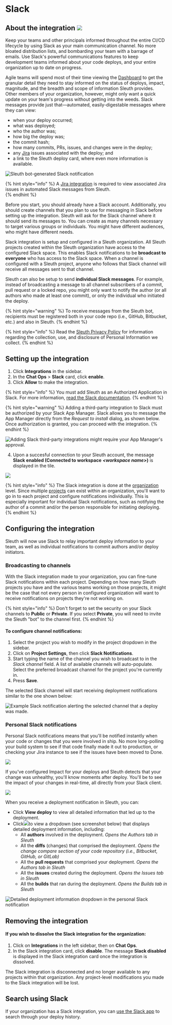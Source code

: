 # Slack

## About the integration ![](../.gitbook/assets/slack_mark_monochrome_black_sm.png) 

Keep your teams and other principals informed throughout the entire CI/CD lifecycle by using Slack as your main communication channel. No more bloated distribution lists, and bombarding your team with a barrage of emails. Use Slack's powerful communications features to keep development teams informed about your code deploys, and your entire organization up to date on progress.

Agile teams will spend most of their time viewing the [Dashboard](../dashboard-1/dashboard.md) to get the granular detail they need to stay informed on the status of deploys, impact, magnitude, and the breadth and scope of information Sleuth provides. Other members of your organization, however, might only want a quick update on your team's progress without getting into the weeds. Slack messages provide just that—automated, easily-digestable messages where they can view: 

* when your deploy occurred; 
* what was deployed; 
* who the author was;
* how big the deploy was; 
* the commit hash; 
* how many commits, PRs, issues, and changes were in the deploy; 
* any [Jira](issue-trackers/jira.md) issues associated with the deploy; and
* a link to the Sleuth deploy card, where even more information is available.  

![Sleuth bot-generated Slack notification](../.gitbook/assets/slack-channel-deploy-message_2.png)

{% hint style="info" %}
A [Jira integration](issue-trackers/jira.md) is required to view associated Jira issues in automated Slack messages from Sleuth.  
{% endhint %}

Before you start, you should already have a Slack account. Additionally, you should create channels that you plan to use for messaging in Slack before setting up the integration. Sleuth will ask for the Slack channel where it should send its messages to. You can create as many channels necessary to target various groups or individuals. You might have different audiences, who might have different needs. 

Slack integration is setup and configured in a Sleuth organization. All Sleuth projects created within the Sleuth organization have access to the configured Slack space. This enables Slack notifications to be **broadcast to everyone** who has access to the Slack space. When a channel is configured with a Sleuth project, anyone who follows that Slack channel will receive all messages sent to that channel. 

Sleuth can also be setup to send **individual Slack messages**. For example, instead of broadcasting a message to all channel subscribers of a commit, pull request or a locked repo, you might only want to notify the author \(or all authors who made at least one commit\), or only the individual who initiated the deploy. 

{% hint style="warning" %}
To receive messages from the Sleuth bot, recipients must be registered both in your code repo \(i.e., GitHub, Bitbucket, etc.\) and also in Sleuth. 
{% endhint %}

{% hint style="info" %}
Read the [Sleuth Privacy Policy](https://www.sleuth.io/privacy) for information regarding the collection, use, and disclosure of Personal Information we collect.
{% endhint %}

## Setting up the integration

1. Click **Integrations** in the sidebar.
2. In the **Chat Ops** &gt; **Slack** card, click **enable**. 
3. Click **Allow** to make the integration. 

{% hint style="info" %}
You must add Sleuth as an Authorized Application in Slack. For more information, [read the Slack documentation](https://api.slack.com).
{% endhint %}

{% hint style="warning" %}
Adding a third-party integration to Slack must be authorized by your Slack App Manager. Slack allows you to message the App Manager directly from the _Request to install_ dialog, as shown below. Once authorization is granted, you can proceed with the integration.
{% endhint %}

![Adding Slack third-party integrations might require your App Manager&apos;s approval.](../.gitbook/assets/slack-request-to-install-screen%20%281%29.png)

4. Upon a succesful connection to your Sleuth account, the message **Slack enabled \(Connected to workspace** _**&lt;workspace name&gt;**_**\)** is displayed in the tile. 

![](../.gitbook/assets/slack-integration-connected.png)

{% hint style="info" %}
The Slack integration is done at the [organization](../resources/terminology.md#information-architecture-ia) level. Since multiple [projects](../projects.md) can exist within an organization, you'll want to go in to each project and configure notifications individually. This is especially important for individual Slack notifications, such as notifying the author of a commit and/or the person responsible for initiating deploying. 
{% endhint %}

## Configuring the integration

Sleuth will now use Slack to relay important deploy information to your team, as well as individual notifications to commit authors and/or deploy initiators. 

### Broadcasting to channels

With the Slack integration made to your organization, you can fine-tune Slack notifications within each project. Depending on how many Sleuth projects you have and the various teams working on those projects, it might be the case that not every person in configured organization will want to receive notifications on projects they're not working on. 

{% hint style="info" %}
Don't forget to set the security on your Slack channels to **Public** or **Private**. If you select **Private**, you will need to invite the Sleuth "bot" to the channel first. 
{% endhint %}

#### To configure channel notifications: 

1. Select the project you wish to modify in the project dropdown in the sidebar. 
2. Click on **Project Settings**, then click **Slack Notifications**. 
3. Start typing the name of the channel you wish to broadcast to in the _Slack channel_ field. A list of available channels will auto-populate. Select the preferred broadcast channel for the project you're currently in. 
4. Press **Save**. 

The selected Slack channel will start receiving deployment notifications similar to the one shown below: 

![Example Slack notification alerting the selected channel that a deploy was made.](../.gitbook/assets/slack-channel-deploy-message_2.png)

### Personal Slack notifications

Personal Slack notifications means that you'll be notified instantly when your code or changes that you were involved in ship. No more long-polling your build system to see if that code finally made it out to production, or checking your Jira instance to see if the issues have been moved to Done.

![](../.gitbook/assets/inspect-impact-value-slack.png)

If you've configured Impact for your deploys and Sleuth detects that your change was unhealthy, you'll know moments after deploy. You'll be to see the impact of your changes in real-time, all directly from your Slack client. 

![](../.gitbook/assets/view-deploy-slack%20%281%29.png)

When you receive a deployment notification in Sleuth, you can: 

* Click **View deploy** to view all detailed information that led up to the deployment. 
* Click![](../.gitbook/assets/three-dots-slack.png)to view a dropdown \(see screenshot below\) that displays detailed deployment information, including:
  * All **authors** involved in the deployment. _Opens the Authors tab in Sleuth_
  * All the **diffs** \(changes\) that comprised the deployment. _Opens the change compare section of your code repository \(i.e., Bitbucket, GitHub, or GitLab\)_
  * All the **pull requests** that comprised your deployment. _Opens the Authors tab in Sleuth_
  * All the **issues** created during the deployment. _Opens the Issues tab in Sleuth_
  * All the **builds** that ran during the deployment. _Opens the Builds tab in Sleuth_

![Detailed deployment information dropdown in the personal Slack notification](../.gitbook/assets/view-more-info-slack.png)

## Removing the integration

#### If you wish to dissolve the **Slack** integration for the organization: 

1. Click on **Integrations** in the left sidebar, then on **Chat Ops**. 
2. In the Slack integration card, click **disable**. The message **Slack disabled** is displayed in the Slack integration card once the integration is dissolved.

The Slack integration is disconnected and no longer available to any projects within that organization. Any project-level modifications you made to the Slack integration will be lost. 

## Search using Slack

If your organization has a Slack integration, you can [use the Slack app](../dashboard-1/search.md#searching-with-slack) to search through your deploy history.   

